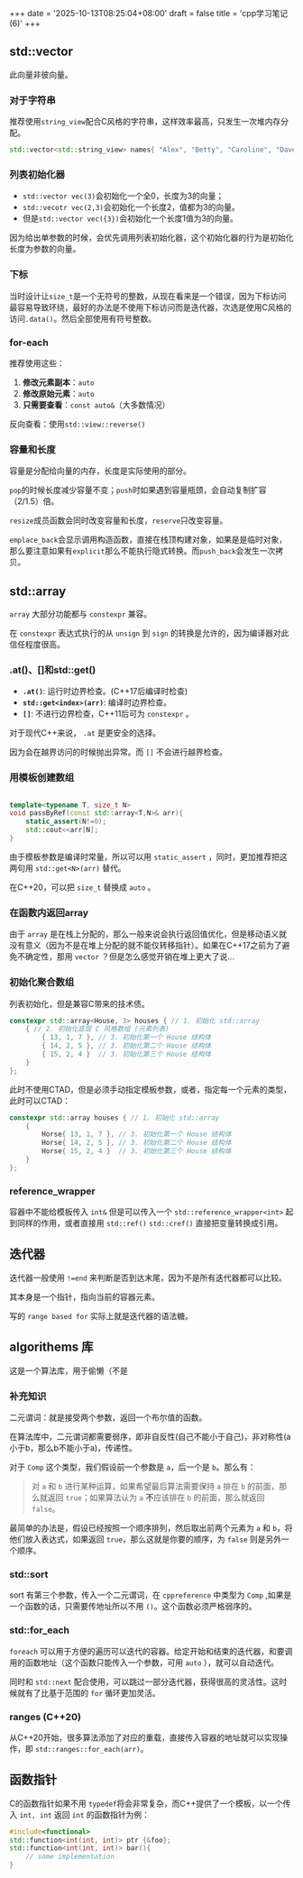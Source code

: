 +++
date = '2025-10-13T08:25:04+08:00'
draft = false
title = 'cpp学习笔记(6)'
+++

## std::vector

此向量非彼向量。

### 对于字符串

推荐使用`string_view`配合C风格的字符串，这样效率最高，只发生一次堆内存分配。

```cpp
std::vector<std::string_view> names{ "Alex", "Betty", "Caroline", "Dave","Emily","Fred","Greg","Holly" };
```
### 列表初始化器

- `std::vector vec(3)`会初始化一个全0，长度为3的向量；
- `std::vecotr vec(2,3)`会初始化一个长度2，值都为3的向量。
- 但是`std::vector vec({3})`会初始化一个长度1值为3的向量。

因为给出单参数的时候，会优先调用列表初始化器，这个初始化器的行为是初始化长度为参数的向量。

### 下标

当时设计让`size_t`是一个无符号的整数，从现在看来是一个错误，因为下标访问最容易导致环绕，最好的办法是不使用下标访问而是迭代器，次选是使用C风格的访问`.data()`。然后全部使用有符号整数。

### for-each

推荐使用这些：

1. **修改元素副本**：`auto`
2. **修改原始元素**：`auto`
3. **只需要查看**：`const auto&`（大多数情况）

反向查看：使用`std::view::reverse()`

### 容量和长度

容量是分配给向量的内存，长度是实际使用的部分。

`pop`的时候长度减少容量不变；`push`时如果遇到容量瓶颈，会自动复制扩容（2/1.5）倍。

`resize`成员函数会同时改变容量和长度，`reserve`只改变容量。

`emplace_back`会显示调用构造函数，直接在栈顶构建对象，如果是是临时对象，那么要注意如果有`explicit`那么不能执行隐式转换。而`push_back`会发生一次拷贝。

## std::array

`array` 大部分功能都与 `constexpr` 兼容。

在 `constexpr` 表达式执行的从 `unsign` 到 `sign` 的转换是允许的，因为编译器对此信任程度很高。

### .at()、[]和std::get()

- **`.at()`**: 运行时边界检查。(C++17后编译时检查)
- **`std::get<index>(arr)`**: 编译时边界检查。
- **`[]`**: 不进行边界检查，C++11后可为 `constexpr` 。

对于现代C++来说， `.at` 是更安全的选择。

因为会在越界访问的时候抛出异常。而 `[]` 不会进行越界检查。

### 用模板创建数组

```cpp

template<typename T, size_t N>
void passByRef(const std::array<T,N>& arr){
    static_assert(N!=0);
    std::cout<<arr[N];
}
```

由于模板参数是编译时常量，所以可以用 `static_assert` ，同时，更加推荐把这两句用 `std::get<N>(arr)` 替代。

在C++20，可以把 `size_t` 替换成 `auto` 。

### 在函数内返回array

由于 `array` 是在栈上分配的，那么一般来说会执行返回值优化，但是移动语义就没有意义（因为不是在堆上分配的就不能仅转移指针）。如果在C++17之前为了避免不确定性，那用 `vector` ？但是怎么感觉开销在堆上更大了说...

### 初始化聚合数组

列表初始化，但是兼容C带来的技术债。

```cpp
constexpr std::array<House, 3> houses { // 1. 初始化 std::array
    { // 2. 初始化底层 C 风格数组 (元素列表)
        { 13, 1, 7 }, // 3. 初始化第一个 House 结构体
        { 14, 2, 5 }, // 3. 初始化第二个 House 结构体
        { 15, 2, 4 }  // 3. 初始化第三个 House 结构体
    }
};
```

此时不使用CTAD，但是必须手动指定模板参数，或者，指定每一个元素的类型，此时可以CTAD：

```cpp
constexpr std::array houses { // 1. 初始化 std::array
    {
        Horse{ 13, 1, 7 }, // 3. 初始化第一个 House 结构体
        Horse{ 14, 2, 5 }, // 3. 初始化第二个 House 结构体
        Horse{ 15, 2, 4 }  // 3. 初始化第三个 House 结构体
    }
};
```

### reference_wrapper

容器中不能给模板传入 `int&` 但是可以传入一个 `std::reference_wrapper<int>` 起到同样的作用，或者直接用 `std::ref()` `std::cref()` 直接把变量转换成引用。

## 迭代器

迭代器一般使用 `!=end` 来判断是否到达末尾，因为不是所有迭代器都可以比较。

其本身是一个指针，指向当前的容器元素。

写的 `range based for` 实际上就是迭代器的语法糖。

## algorithems 库

这是一个算法库，用于偷懒（不是

### 补充知识

二元谓词：就是接受两个参数，返回一个布尔值的函数。

在算法库中，二元谓词都需要弱序，即非自反性(自己不能小于自己)，非对称性(a小于b，那么b不能小于a)，传递性。

对于 `Comp` 这个类型，我们假设前一个参数是 `a`，后一个是 `b`。那么有：

> 对 `a` 和 `b` 进行某种运算，如果希望最后算法需要保持 `a` 排在 `b` 的前面，那么就返回 `true`；如果算法认为 `a` **不**应该排在 `b` 的前面，那么就返回 `false`。

最简单的办法是，假设已经按照一个顺序排列，然后取出前两个元素为 `a` 和 `b`，将他们放入表达式，如果返回 `true`，那么这就是你要的顺序，为 `false` 则是另外一个顺序。

### std::sort

sort 有第三个参数，传入一个二元谓词，在 `cppreference` 中类型为 `Comp` ,如果是一个函数的话，只需要传地址所以不用 `()`。这个函数必须严格弱序的。

### std::for_each

`foreach` 可以用于方便的遍历可以迭代的容器。给定开始和结束的迭代器，和要调用的函数地址（这个函数只能传入一个参数，可用 `auto` ），就可以自动迭代。

同时和 `std::next` 配合使用，可以跳过一部分迭代器，获得很高的灵活性。这时候就有了比基于范围的 `for` 循环更加灵活。

### ranges (C++20)

从C++20开始，很多算法添加了对应的重载，直接传入容器的地址就可以实现操作，即 `std::ranges::for_each(arr)`。

## 函数指针

C的函数指针如果不用 `typedef`将会非常复杂，而C++提供了一个模板，以一个传入 `int, int` 返回 `int` 的函数指针为例：

```cpp
#include<functional>
std::function<int(int, int)> ptr {&foo};
std::function<int(int, int)> bar(){
    // some implementation
}
```
